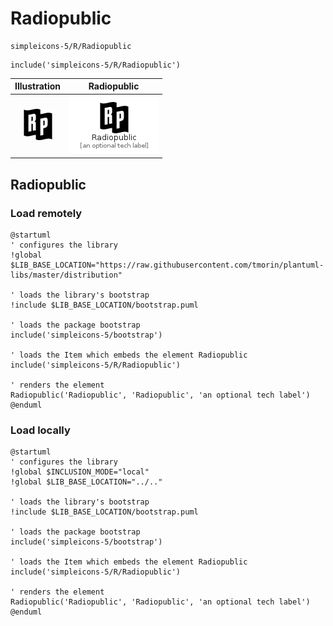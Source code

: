 # Radiopublic


```text
simpleicons-5/R/Radiopublic
```

```text
include('simpleicons-5/R/Radiopublic')
```



| Illustration | Radiopublic |
| :---: | :---: |
| ![illustration for Illustration](../../simpleicons-5/R/Radiopublic.png) | ![illustration for Radiopublic](../../simpleicons-5/R/Radiopublic.Local.png) |




## Radiopublic

### Load remotely
```plantuml
@startuml
' configures the library
!global $LIB_BASE_LOCATION="https://raw.githubusercontent.com/tmorin/plantuml-libs/master/distribution"

' loads the library's bootstrap
!include $LIB_BASE_LOCATION/bootstrap.puml

' loads the package bootstrap
include('simpleicons-5/bootstrap')

' loads the Item which embeds the element Radiopublic
include('simpleicons-5/R/Radiopublic')

' renders the element
Radiopublic('Radiopublic', 'Radiopublic', 'an optional tech label')
@enduml
```

### Load locally
```plantuml
@startuml
' configures the library
!global $INCLUSION_MODE="local"
!global $LIB_BASE_LOCATION="../.."

' loads the library's bootstrap
!include $LIB_BASE_LOCATION/bootstrap.puml

' loads the package bootstrap
include('simpleicons-5/bootstrap')

' loads the Item which embeds the element Radiopublic
include('simpleicons-5/R/Radiopublic')

' renders the element
Radiopublic('Radiopublic', 'Radiopublic', 'an optional tech label')
@enduml
```

